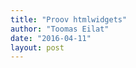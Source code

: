 ```yaml
---
title: "Proov htmlwidgets"
author: "Toomas Eilat"
date: "2016-04-11"
layout: post
---
```








<!--html_preserve--><div id="htmlwidget-6439" style="width:2100px;height:2100px;" class="leaflet html-widget"></div>
<script type="application/json" data-for="htmlwidget-6439">{"x":{"calls":[{"method":"addTiles","args":["http://{s}.tile.openstreetmap.org/{z}/{x}/{y}.png",null,null,{"minZoom":0,"maxZoom":18,"maxNativeZoom":null,"tileSize":256,"subdomains":"abc","errorTileUrl":"","tms":false,"continuousWorld":false,"noWrap":false,"zoomOffset":0,"zoomReverse":false,"opacity":1,"zIndex":null,"unloadInvisibleTiles":null,"updateWhenIdle":null,"detectRetina":false,"reuseTiles":false,"attribution":"&copy; <a href=\"http://openstreetmap.org\">OpenStreetMap\u003c/a> contributors, <a href=\"http://creativecommons.org/licenses/by-sa/2.0/\">CC-BY-SA\u003c/a>"}]},{"method":"addMarkers","args":[[59.46229,59.46187,59.46171,59.4615,59.46149,59.46127,59.46092,59.46063,59.46026,59.46023,59.45952,59.45897,59.45797,59.4574,59.45643,59.45581,59.45516,59.45515,59.4551,59.455,59.4551,59.45515,59.45517,59.45517,59.45516,59.4551,59.45477,59.45458,59.45421,59.45405,59.45369,59.45353,59.45333,59.45275,59.45243,59.45206,59.45113,59.4508,59.45018,59.4501,59.44963,59.44918,59.44817,59.44762,59.44636,59.44586,59.44547,59.44457,59.44413,59.44398,59.44384,59.44327,59.44241,59.44199,59.44164,59.44155,59.44165,59.44166,59.44159,59.44128,59.44103,59.44119,59.44122,59.44147,59.44195,59.44247,59.4434,59.44423,59.44425,59.44424,59.44397,59.44379,59.44349,59.44339,59.44298,59.44262,59.44138,59.44072,59.43888,59.43809,59.43745,59.43698,59.43691,59.43702,59.43715,59.43724,59.43728,59.43725,59.43728,59.43739,59.43735,59.43735,59.43735,59.43734,59.43563,59.435,59.43415,59.434,59.43386,59.43354],[24.66707,24.66729,24.66715,24.66708,24.66716,24.66787,24.66899,24.66994,24.67096,24.67101,24.67221,24.67348,24.67564,24.6768,24.67873,24.67992,24.68122,24.68126,24.68153,24.68387,24.68512,24.68761,24.68868,24.68952,24.68966,24.69061,24.69351,24.69526,24.69839,24.6998,24.70284,24.70381,24.7043,24.70534,24.70592,24.70657,24.7081,24.70862,24.70962,24.70975,24.71046,24.711,24.71213,24.71324,24.71653,24.71798,24.71908,24.7213,24.72228,24.72261,24.72299,24.72424,24.72734,24.72911,24.73052,24.73156,24.73274,24.73311,24.7352,24.7362,24.73724,24.73918,24.73926,24.74024,24.74155,24.74249,24.74345,24.74497,24.74513,24.74533,24.74797,24.74881,24.74964,24.75012,24.75121,24.75164,24.7528,24.75342,24.75392,24.75375,24.75332,24.75347,24.75396,24.75442,24.75515,24.7568,24.75756,24.75791,24.7582,24.75843,24.75893,24.75894,24.76019,24.76068,24.76043,24.76045,24.76143,24.76244,24.76277,24.76305],null,null,null,{"clickable":true,"draggable":false,"keyboard":true,"title":"","alt":"","zIndexOffset":0,"opacity":1,"riseOnHover":false,"riseOffset":250},["2","2","2","2","2","2","2","2","2","2","2","2","2","2","2","2","2","2","2","2","2","2","2","2","2","2","2","2","2","2","2","2","2","2","2","2","2","2","2","2","2","2","2","2","2","2","2","2","2","2","2","2","2","2","2","2","2","2","2","2","2","2","2","2","2","2","2","2","2","2","2","2","2","2","2","2","2","2","2","2","2","2","2","2","2","2","2","2","2","2","2","2","2","2","2","2","2","2","2","2"],null,null]}],"limits":{"lat":[59.43354,59.46229],"lng":[24.66707,24.76305]}},"evals":[],"jsHooks":[]}</script><!--/html_preserve-->


